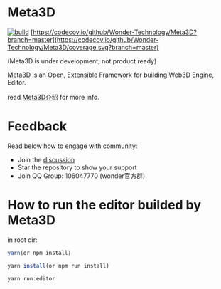 # Meta3D

[![build](https://github.com/Wonder-Technology/Meta3D/workflows/CI/badge.svg)](https://github.com/Wonder-Technology/Meta3D/actions) 
[https://codecov.io/github/Wonder-Technology/Meta3D?branch=master](https://codecov.io/github/Wonder-Technology/Meta3D/coverage.svg?branch=master)

(Meta3D is under development, not product ready)

Meta3D is an Open, Extensible Framework for building Web3D Engine, Editor.

read [Meta3D介绍](https://www.yuque.com/docs/share/4c56226d-ffc6-4e8e-8d94-6dfa230d74fb) for more info.

# Feedback

Read below how to engage with community:

- Join the [discussion](https://github.com/Wonder-Technology/Meta3D/discussions)
- Star the repository to show your support
- Join QQ Group: 106047770    (wonder官方群)


# How to run the editor builded by Meta3D

in root dir:
```js
yarn(or npm install)

yarn install(or npm run install)

yarn run:editor
```